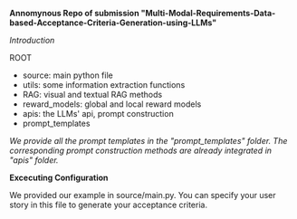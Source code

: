 **Annomynous Repo of submission "Multi-Modal-Requirements-Data-based-Acceptance-Criteria-Generation-using-LLMs"**

*Introduction*

ROOT
- source: main python file
- utils: some information extraction functions
- RAG: visual and textual RAG methods
- reward_models: global and local reward models
- apis: the LLMs' api, prompt construction
- prompt_templates

*We provide all the prompt templates in the "prompt_templates" folder. The corresponding prompt construction methods are already integrated in "apis" folder.*

**Excecuting Configuration**

We provided our example in source/main.py. You can specify your user story in this file to generate your acceptance criteria.
